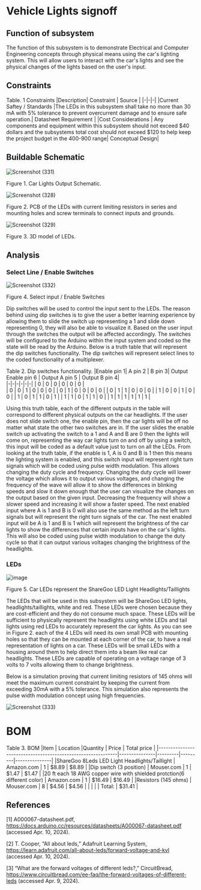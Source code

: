 # Vehicle Lights signoff
## Function of subsystem 
The function of this subsystem is to demonstrate Electrical and Computer Engineering concepts through physical means using the car's lighting system. This will allow users to interact with the car's lights and see the physical changes of the lights based on the user's input.  

## Constraints
Table. 1 Constraints
|Description| Constraint | Source |
|-|-|-|
|Current Saftey / Standards |The LEDs in this subsystem shall take no more than 30 mA with 5% tolerance to prevent overcurrent damage and to ensure safe operation.| Datasheet Requirement  |
|Cost Considerations | Any components and equipment within this subsystem should not exceed $40 dollars and the subsystems total cost should not exceed $120 to help keep the project budget in the 400-900 range| Conceptual Design| 





      
## Buildable Schematic
![Screenshot (331)](https://github.com/abdoulm366/TTU-Capstone--Electrical-Class-Kit/assets/157627496/49e58fe5-f79f-4d77-b639-a3ca8ae347ac)

Figure 1. Car Lights Output Schematic. 


![Screenshot (328)](https://github.com/abdoulm366/TTU-Capstone--Electrical-Class-Kit/assets/157627496/d3876f99-20f8-4d8c-9553-25ba3aa63a5f)


Figure 2. PCB of the LEDs with current limiting resistors in series and mounting holes and screw terminals to connect inputs and grounds.


![Screenshot (329)](https://github.com/abdoulm366/TTU-Capstone--Electrical-Class-Kit/assets/157627496/0ca7a289-744e-4c3f-abbd-902888bc37fb)

Figure 3. 3D model of LEDs.

## Analysis 

### Select Line / Enable Switches
![Screenshot (332)](https://github.com/abdoulm366/TTU-Capstone--Electrical-Class-Kit/assets/157627496/c541203a-d3cf-4507-8a1c-0317dd3936fb)


Figure 4. Select input / Enable Switches

Dip switches will be used to control the input sent to the LEDs. The reason behind using dip switches is to give the user a better learning experience by allowing them to slide the switch up representing a 1 and slide down representing 0, they will also be able to visualize it. Based on the user input through the switches the output will be affected accordingly. The switches will be configured to the Arduino within the input system and coded so the state will be read by the Arduino. Below is a truth table that will represent the dip switches functionality. The dip switches will represent select lines to the coded functionality of a multiplexer. 

Table 2. Dip switches functionality. 
|Enable pin 1| A pin 2 | B pin 3| Output Enable pin 6 | Output A pin 5 | Output B pin 4|                                              
|-|-|-|-|-|-|
| 0 | 0 | 0 | 0 | 0 | 0 |                   
| 0 | 0 | 1 | 0 | 0 | 0 | 
| 0 | 1 | 0 | 0 | 0 | 0 | 
| 0 | 1 | 1 | 0 | 0 | 0 | 
| 1 | 0 | 0 | 1 | 0 | 0 | 
| 1 | 0 | 1 | 1 | 0 | 1 | 
| 1 | 1 | 0 | 1 | 1 | 0 | 
| 1 | 1 | 1 | 1 | 1 | 1 |

Using this truth table, each of the different outputs in the table will correspond to different physical outputs on the car headlights. If the user does not slide switch one, the enable pin, then the car lights will be off no matter what state the other two switches are in. If the user slides the enable switch up activating the switch to a 1 and A and B are 0 then the lights will come on, representing the way car lights turn on and off by using a switch, this input will be coded as a default value just to turn on all the LEDs. From looking at the truth table, if the enable is 1, A is 0 and B is 1 then this means the lighting system is enabled, and this switch input will represent right turn signals which will be coded using pulse width modulation. This allows changing the duty cycle and frequency. Changing the duty cycle will lower the voltage which allows it to output various voltages, and changing the frequency of the wave will allow it to show the differences in blinking speeds and slow it down enough that the user can visualize the changes on the output based on the given input. Decreasing the frequency will show a slower speed and increasing it will show a faster speed. The next enabled input where A is 1 and B is 0 will also use the same method as the left turn signals but will represent the right turn signals of the car. The next enabled input will be A is 1 and B is 1 which will represent the brightness of the car lights to show the differences that certain inputs have on the car's lights. This will also be coded using pulse width modulation to change the duty cycle so that it can output various voltages changing the brightness of the headlights. 



### LEDs
![image](https://github.com/abdoulm366/TTU-Capstone--Electrical-Class-Kit/assets/157627496/c5ac830f-2bb1-4990-865d-90e1dc553631)

Figure 5. Car LEDs represent the ShareGoo LED Light Headlights/Taillights

The LEDs that will be used in this subsystem will be ShareGoo LED lights, headlights/taillights, white and red. These LEDs were chosen because they are cost-efficient and they do not consume much space. These LEDs will be sufficient to physically represent the headlights using white LEDs and tail lights using red LEDs to accurately represent the car lights. As you can see in Figure 2. each of the 4 LEDs will need its own small PCB with mounting holes so that they can be mounted at each corner of the car, to have a real representation of lights on a car. These LEDs will be small LEDs with a housing around them to help direct them into a beam like real car headlights. These LEDs are capable of operating on a voltage range of 3 volts to 7 volts allowing them to change brightness. 


Below is a simulation proving that current limiting resistors of 145 ohms will meet the maximum current constraint by keeping the current from exceeding 30mA with a 5% tolerance. This simulation also represents the pulse width modulation concept using high frequencies. 

![Screenshot (333)](https://github.com/abdoulm366/TTU-Capstone--Electrical-Class-Kit/assets/157627496/ffbf80a8-b81d-4981-9ab2-78da86bb2b70)





# BOM 
Table 3. BOM
|Item                                                         |	Location	    |Quantity |	Price 	| Total price   |
|-------------------------------------------------------------|---------------|---------|---------|---------------|
|ShareGoo 8Leds LED Light Headlights/Taillight                             |	Amazon.com	| 1	      | $8.89	  | $8.89         |
|Dip switch  (3 position)                     |	Mouser.com 	| 1	      | $1.47	  | $1.47         |
|20 ft each 18 AWG copper wire with shielded protction(6 different color)                | Amazon.com	| 1	      | $16.49	| $16.49        |
|Resistors (145 ohms)                                | Mouser.com	| 8	      | $4.56 | $4.56       |
|		                                                          |               |         | Total:  |	$31.41     |

## References 

[1] A000067-datasheet.pdf, https://docs.arduino.cc/resources/datasheets/A000067-datasheet.pdf (accessed Apr. 10, 2024).   

[2] T. Cooper, “All about leds,” Adafruit Learning System, https://learn.adafruit.com/all-about-leds/forward-voltage-and-kvl (accessed Apr. 10, 2024). 

[3] “What are the forward voltages of different leds?,” CircuitBread, https://www.circuitbread.com/ee-faq/the-forward-voltages-of-different-leds (accessed Apr. 9, 2024). 

 

